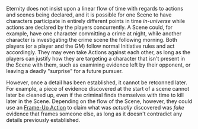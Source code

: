 Eternity does not insist upon a linear flow of time with regards to actions and scenes being declared, and it is possible for one Scene to have characters participate in entirely different points in time *in-universe* while actions are declared by the players concurrently. A Scene could, for example, have one character committing a crime at night, while another character is investigating the crime scene the following morning. Both players (or a player and the GM) follow normal Initiative rules and act accordingly. They may even take Actions against each other, as long as the players can justify how they are targeting a character that isn't present in the Scene with them, such as examining evidence left by their opponent, or leaving a deadly "surprise" for a future pursuer.

However, once a detail has been established, it cannot be retconned later. For example, a piece of evidence discovered at the start of a scene cannot later be cleaned up, even if the criminal finds themselves with time to kill later in the Scene. Depending on the flow of the Scene, however, they could use an [Frame-Up Action](https://github.com/LittleKingsguard/Eternity-Core/blob/29d663ee81a37d951854dc0e742c1b7d567e9283/Systems/Conflict/Investigate/Frame-Ups.md) to claim what was *actually* discovered  was *fake* evidence that frames someone else, as long as it doesn't contradict any details previously established.